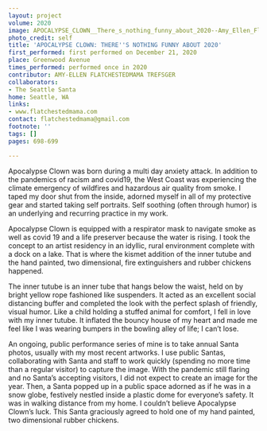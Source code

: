 ```yaml
---
layout: project
volume: 2020
image: APOCALYPSE_CLOWN__There_s_nothing_funny_about_2020--Amy_Ellen_Flatchestedmama_Trefsger.jpg
photo_credit: self
title: 'APOCALYPSE CLOWN: THERE''S NOTHING FUNNY ABOUT 2020'
first_performed: first performed on December 21, 2020
place: Greenwood Avenue
times_performed: performed once in 2020
contributor: AMY-ELLEN FLATCHESTEDMAMA TREFSGER
collaborators:
- The Seattle Santa
home: Seattle, WA
links:
- www.flatchestedmama.com
contact: flatchestedmama@gmail.com
footnote: ''
tags: []
pages: 698-699

---
```


Apocalypse Clown was born during a multi day anxiety attack. In addition to the pandemics of racism and covid19, the West Coast was experiencing the climate emergency of wildfires and hazardous air quality from smoke. I taped my door shut from the inside, adorned myself in all of my protective gear and started taking self portraits. Self soothing (often through humor) is an underlying and recurring practice in my work.

Apocalypse Clown is equipped with a respirator mask to navigate smoke as well as covid 19 and a life preserver because the water is rising. I took the concept to an artist residency in an idyllic, rural environment complete with a dock on a lake. That is where the kismet addition of the inner tutube and the hand painted, two dimensional, fire extinguishers and rubber chickens happened. 

The inner tutube is an inner tube that hangs below the waist, held on by bright yellow rope fashioned like suspenders. It acted as an excellent social distancing buffer and completed the look with the perfect splash of friendly, visual humor. Like a child holding a stuffed animal for comfort, I fell in love with my inner tutube. It inflated the bouncy house of my heart and made me feel like I was wearing bumpers in the bowling alley of life; I can’t lose. 

An ongoing, public performance series of mine is to take annual Santa photos, usually with my most recent artworks. I use public Santas, collaborating with Santa and staff to work quickly (spending no more time than a regular visitor) to capture the image. With the pandemic still flaring and no Santa’s accepting visitors, I did not expect to create an image for the year. Then, a Santa popped up in a public space adorned as if he was in a snow globe, festively nestled inside a plastic dome for everyone’s safety. It was in walking distance from my home. I couldn’t believe Apocalypse Clown’s luck. This Santa graciously agreed to hold one of my hand painted, two dimensional rubber chickens.
